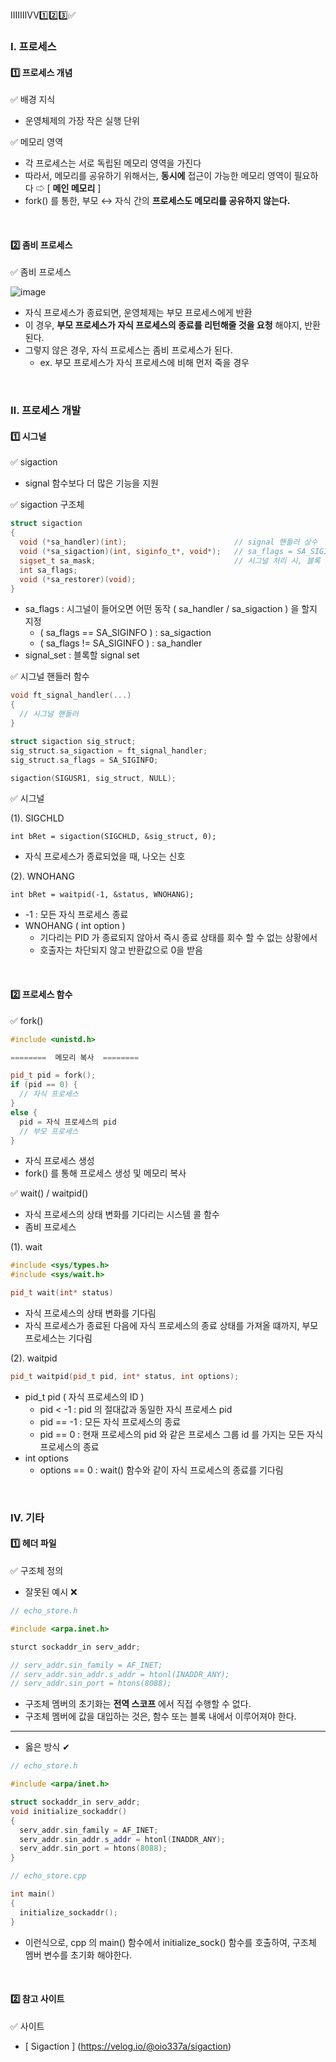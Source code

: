 ⅠⅡⅢⅣⅤ1️⃣2️⃣3️⃣✅

### Ⅰ. 프로세스
#### 1️⃣ 프로세스 개념
✅ 배경 지식
- 운영체제의 가장 작은 실행 단위

✅ 메모리 영역
- 각 프로세스는 서로 독립된 메모리 영역을 가진다
- 따라서, 메모리를 공유하기 위해서는, **동시에** 접근이 가능한 메모리 영역이 필요하다 ⇨ [ **메인 메모리** ]
- fork() 를 통한, 부모 ↔ 자식 간의 **프로세스도 메모리를 공유하지 않는다.**
<br/>

#### 2️⃣ 좀비 프로세스
✅ 좀비 프로세스

![image](https://github.com/shpark0308/c_study_develop/assets/60208434/16954122-8264-4527-9e57-4e81ff89701c)

- 자식 프로세스가 종료되면, 운영체제는 부모 프로세스에게 반환
- 이 경우, **부모 프로세스가 자식 프로세스의 종료를 리턴해줄 것을 요청** 해야지, 반환된다.
- 그렇지 않은 경우, 자식 프로세스는 좀비 프로세스가 된다.
  - ex. 부모 프로세스가 자식 프로세스에 비해 먼저 죽을 경우
<br/>

### Ⅱ. 프로세스 개발
#### 1️⃣ 시그널
✅ sigaction
- signal 함수보다 더 많은 기능을 지원

✅ sigaction 구조체
```cpp
struct sigaction
{
  void (*sa_handler)(int);                        // signal 핸들러 상수
  void (*sa_sigaction)(int, siginfo_t*, void*);   // sa_flags = SA_SIGINFO, sa_handler 대신 동작
  sigset_t sa_mask;                               // 시그널 처리 시, 블록 지정할 시그널 마스크
  int sa_flags;
  void (*sa_restorer)(void);
}
```
- sa_flags : 시그널이 들어오면 어떤 동작 ( sa_handler / sa_sigaction ) 을 할지 지정
  - ( sa_flags == SA_SIGINFO ) : sa_sigaction
  - ( sa_flags != SA_SIGINFO ) : sa_handler
- signal_set : 블록할 signal set

✅ 시그널 핸들러 함수
```cpp
void ft_signal_handler(...)
{
  // 시그널 핸들러
}

struct sigaction sig_struct;
sig_struct.sa_sigaction = ft_signal_handler;
sig_struct.sa_flags = SA_SIGINFO;

sigaction(SIGUSR1, sig_struct, NULL);
```

✅ 시그널

(1). SIGCHLD
```
int bRet = sigaction(SIGCHLD, &sig_struct, 0);
```
- 자식 프로세스가 종료되었을 때, 나오는 신호

(2). WNOHANG
```
int bRet = waitpid(-1, &status, WNOHANG);
```
- -1 : 모든 자식 프로세스 종료
- WNOHANG ( int option )
  - 기다리는 PID 가 종료되지 않아서 즉시 종료 상태를 회수 할 수 없는 상황에서
  - 호출자는 차단되지 않고 반환값으로 0을 받음
<br/>

#### 2️⃣ 프로세스 함수
✅ fork()
```cpp
#include <unistd.h>

========  메모리 복사  ========

pid_t pid = fork();
if (pid == 0) {
  // 자식 프로세스
}
else {
  pid = 자식 프로세스의 pid
  // 부모 프로세스
}
```
- 자식 프로세스 생성
- fork() 를 통해 프로세스 생성 및 메모리 복사

✅ wait() / waitpid()
- 자식 프로세스의 상태 변화를 기다리는 시스템 콜 함수
- 좀비 프로세스

(1). wait
```cpp
#include <sys/types.h>
#include <sys/wait.h>

pid_t wait(int* status)
```
- 자식 프로세스의 상태 변화를 기다림
- 자식 프로세스가 종료된 다음에 자식 프로세스의 종료 상태를 가져올 떄까지, 부모 프로세스는 기다림

(2). waitpid
```cpp
pid_t waitpid(pid_t pid, int* status, int options);
```
- pid_t pid ( 자식 프로세스의 ID )
  - pid  < -1 : pid 의 절대값과 동일한 자식 프로세스 pid
  - pid == -1 : 모든 자식 프로세스의 종료
  - pid == 0  : 현재 프로세스의 pid 와 같은 프로세스 그룹 id 를 가지는 모든 자식 프로세스의 종료
- int options
  - options == 0 : wait() 함수와 같이 자식 프로세스의 종료를 기다림
<br/>

### Ⅳ. 기타
#### 1️⃣ 헤더 파일
✅ 구조체 정의
- 잘못된 예시 ❌
```cpp
// echo_store.h

#include <arpa.inet.h>

sturct sockaddr_in serv_addr;

// serv_addr.sin_family = AF_INET;
// serv_addr.sin_addr.s_addr = htonl(INADDR_ANY);
// serv_addr.sin_port = htons(8088);
```
- 구조체 멤버의 초기화는 **전역 스코프** 에서 직접 수행할 수 없다.
- 구조체 멤버에 값을 대입하는 것은, 함수 또는 블록 내에서 이루어져야 한다.
---
- 옳은 방식 ✔
```cpp
// echo_store.h

#include <arpa/inet.h>

struct sockaddr_in serv_addr;
void initialize_sockaddr()
{
  serv_addr.sin_family = AF_INET;
  serv_addr.sin_addr.s_addr = htonl(INADDR_ANY);
  serv_addr.sin_port = htons(8088);
}
```
```cpp
// echo_store.cpp

int main()
{
  initialize_sockaddr();
}
```
- 이런식으로, cpp 의 main() 함수에서 initialize_sock() 함수를 호출하여, 구조체 멤버 변수를 초기화 해야한다.
<br/>

#### 2️⃣ 참고 사이트
✅ 사이트
- [ Sigaction ] (https://velog.io/@oio337a/sigaction)
